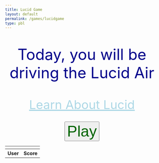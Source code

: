 ```yaml
---
title: Lucid Game
layout: default 
permalink: /games/lucidgame
type: pbl
---
```


<p style="text-align: center; font-size: 50px; color: darkblue;">Today, you will be driving the Lucid Air</p>
<div style="text-align:center;">
  <a style="font-size: 40px; color: lightblue; display:inline-block; width:100%;" href="{{site.baseurl}}/lucidinfo">Learn About Lucid</a>
</div>
<br>
<div style="text-align:center;">

<button style="text-align: center; font-size: 50px; color: darkgreen;" id="playButton">Play</button>

<div id="gridContainer" style="display: none;">
  <div class="grid-cell"></div>
  <div class="grid-cell"></div>
  <div id="parkHere" style="color: white;" class="grid-cell">Park Here</div>
  <div class="grid-cell"></div>
  <div class="grid-cell"></div>
  <div class="grid-cell"></div>
  <div class="grid-cell"></div>
  <div class="grid-cell"></div>
  <div class="grid-cell"></div>
</div>
<img id="draggableImage" src="https://firestorm0986.github.io/frontend-proj/images/lucidcar.webp" draggable="true" style="display: none;">
<div id="question" style="display: none;">
  <p style="text-align: center; font-size: 30px; color: darkblue;">How long will it take to charge the Lucid Air?</p>
  <br>
<form>
  <label style="width: 50px; height: 50px; margin: 0 auto; color: blue;" for="input">Enter your prediction (in minutes): </label>
  <br>
  <input type="number" id="input" name="input" style="margin-bottom: 20px;">
  <br>
  <button type="submit" id="submitButton" style="text-align: center; font-size: 25px; color: lightblue; display: none; margin: 20px auto 0;">Submit</button>
</form>
</div>

<style>
  #gridContainer {
    display: grid;
    grid-template-columns: repeat(3, 1fr);
    grid-template-rows: repeat(3, 1fr);
    width: 666px;
    height: 666px;
    background-color: black;
    margin: 0 auto;
  }

  .grid-cell {
    border: 1px solid white;
    width: 222px;
    height: 222px;
  }

  #draggableImage {
    width: 200px;
    height: 200px;
    margin: 0 auto;
  }
</style>

<script>
  const playButton = document.getElementById("playButton");
  const gridContainer = document.getElementById("gridContainer");
  const draggableImage = document.getElementById("draggableImage");
  const question = document.getElementById("question");
  const parkHere = document.getElementById("parkHere");

  playButton.addEventListener("click", function() {
    gridContainer.style.display = "grid";
    draggableImage.style.display = "block";
  });

  draggableImage.addEventListener("dragstart", function(event) {
    event.dataTransfer.setData("text", event.target.id);
  });

  parkHere.addEventListener("dragover", function(event) {
    event.preventDefault();
  });
parkHere.addEventListener("drop", function(event) {
  event.preventDefault();
  const data = event.dataTransfer.getData("text");
  event.target.appendChild(document.getElementById(data));
  question.style.display = "block";
  const percentage_list = [
    {"P00": "588"},
    {"P10": "529"},
    {"P20": "471"},
    {"P30": "412"},
    {"P40": "353"},
    {"P50": "294"},
    {"P60": "235"},
    {"P70": "176"},
    {"P80": "118"},
    {"P90": "59"}
  ];
  const randomIndex = Math.floor(Math.random() * percentage_list.length);
  const randomKey = Object.keys(percentage_list[randomIndex])[0];
  let randomPercentage;
  if (randomKey === "P00") {
    randomPercentage = "0";
    ans = 588;
  } else if (randomKey === "P10") {
    randomPercentage = "10";
    ans = 529;
  } else if (randomKey === "P20") {
    randomPercentage = "20";
    ans = 471;
  } else if (randomKey === "P30") {
    randomPercentage = "30";
    ans = 412;
  } else if (randomKey === "P40") {
    randomPercentage = "40";
    ans = 353;
  } else if (randomKey === "P50") {
    randomPercentage = "50";
    ans = 294;
  } else if (randomKey === "P60") {
    randomPercentage = "60";
    ans = 235;
  } else if (randomKey === "P70") {
    randomPercentage = "70";
    ans = 176;
  } else if (randomKey === "P80") {
    randomPercentage = "80";
    ans = 118;
  } else if (randomKey === "P90") {
    randomPercentage = "90";
    ans = 50;
  }
  const message = document.createElement("p");
  message.textContent = "The car is at " + randomPercentage + "%";
  question.insertBefore(message, question.firstChild);
  });

  const submitButton = document.getElementById("submitButton");
  submitButton.style.display = "block";
  submitButton.addEventListener("click", function(event) {
    event.preventDefault();
    const input = parseInt(document.getElementById("input").value);
    if (isNaN(input)) {
      alert("Please enter a valid number.");
      message.textContent = "Please enter a number";
      return;
    }
    const score = 1000 - Math.abs(ans - input);
    const scoreText = document.createElement("p");
    scoreText.textContent = "You scored: " + score + " points";
    submitButton.parentNode.insertBefore(scoreText, submitButton.nextSibling);
    submitButton.style.display = "none";
  });
</script>
</div>
<script>
  const resultContainer = document.getElementById("result");
  const url = "http://127.0.0.1:8086/api/leaderboard/"
  fetch(url)
      .then(response => response.json())
      .then(data => {
        const leaderboardTable = document.getElementById("leaderboardTable");
        for (const item of data) {
          const row = leaderboardTable.insertRow(-1);
          const userCell = row.insertCell(0);
          const scoreCell = row.insertCell(1);
          userCell.textContent = item.user;
          scoreCell.textContent = item.score;
        }
      })
      .catch(error => console.error(error));
</script>

<table id="leaderboardTable">
  <th>
    <tr>
      <th>User</th>
      <th>Score</th>
    </tr>
  </th>
  <tb>
  </tb>
</table>
